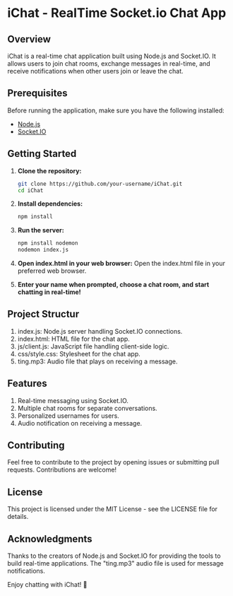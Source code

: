 # iChat - RealTime Socket.io Chat App

## Overview

iChat is a real-time chat application built using Node.js and Socket.IO. It allows users to join chat rooms, exchange messages in real-time, and receive notifications when other users join or leave the chat.

## Prerequisites

Before running the application, make sure you have the following installed:

- [Node.js](https://nodejs.org/)
- [Socket.IO](https://socket.io/)

## Getting Started

1. **Clone the repository:**

   ```bash
   git clone https://github.com/your-username/iChat.git
   cd iChat


2. **Install dependencies:**

   ```bash
   npm install

3. **Run the server:**

   ```bash
   npm install nodemon
   nodemon index.js
   
4. **Open index.html in your web browser:**
Open the index.html file in your preferred web browser.

5. **Enter your name when prompted, choose a chat room, and start chatting in real-time!**

## Project Structur

1. index.js: Node.js server handling Socket.IO connections.
2. index.html: HTML file for the chat app.
3. js/client.js: JavaScript file handling client-side logic.
4. css/style.css: Stylesheet for the chat app.
5. ting.mp3: Audio file that plays on receiving a message.
  
## Features
1. Real-time messaging using Socket.IO.
2. Multiple chat rooms for separate conversations.
3. Personalized usernames for users.
4. Audio notification on receiving a message.

## Contributing
Feel free to contribute to the project by opening issues or submitting pull requests. Contributions are welcome!

## License
This project is licensed under the MIT License - see the LICENSE file for details.

## Acknowledgments
Thanks to the creators of Node.js and Socket.IO for providing the tools to build real-time applications.
The "ting.mp3" audio file is used for message notifications.

Enjoy chatting with iChat! 🚀

   
